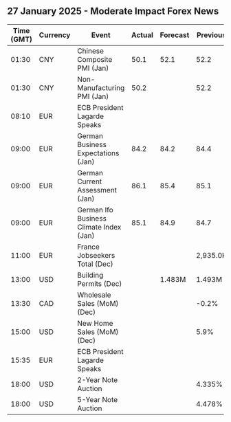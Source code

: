 ## 27 January 2025 - Moderate Impact Forex News

| Time (GMT) | Currency | Event | Actual | Forecast | Previous |
|------|----------|-------|--------|----------|----------|
| 01:30 | CNY | Chinese Composite PMI (Jan) | 50.1 | 52.1 | 52.2 |
| 01:30 | CNY | Non-Manufacturing PMI (Jan) | 50.2 |  | 52.2 |
| 08:10 | EUR | ECB President Lagarde Speaks |  |  |  |
| 09:00 | EUR | German Business Expectations (Jan) | 84.2 | 84.2 | 84.4 |
| 09:00 | EUR | German Current Assessment (Jan) | 86.1 | 85.4 | 85.1 |
| 09:00 | EUR | German Ifo Business Climate Index (Jan) | 85.1 | 84.9 | 84.7 |
| 11:00 | EUR | France Jobseekers Total (Dec) |  |  | 2,935.0K |
| 13:00 | USD | Building Permits (Dec) |  | 1.483M | 1.493M |
| 13:30 | CAD | Wholesale Sales (MoM) (Dec) |  |  | -0.2% |
| 15:00 | USD | New Home Sales (MoM) (Dec) |  |  | 5.9% |
| 15:35 | EUR | ECB President Lagarde Speaks |  |  |  |
| 18:00 | USD | 2-Year Note Auction |  |  | 4.335% |
| 18:00 | USD | 5-Year Note Auction |  |  | 4.478% |
